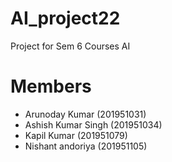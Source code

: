 # AI_project22
Project for Sem 6 Courses AI

# Members
- Arunoday Kumar (201951031)
- Ashish Kumar Singh (201951034)
- Kapil Kumar (201951079)
- Nishant andoriya (201951105)

